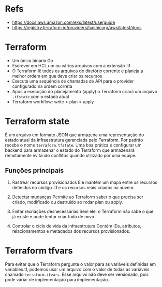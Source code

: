 # Refs
 - https://docs.aws.amazon.com/eks/latest/userguide
 - https://registry.terraform.io/providers/hashicorp/aws/latest/docs

# Terraform
 - Um único binário Go
 - Escrever em HCL um ou vários arquivos com a extensão .tf
 - O Terraform lê todos os arquivos do diretório corrente e planeja a melhor ordem em que deve criar os recursos
 - Executa uma sequência de chamadas de API para o provider configurado na ordem correta
 - Após a execução do planejamento (apply) o Terraform criará um arquivo `.tfstate` com o estado atual
 - Terraform workflow: write > plan > apply

# Terraform state
É um arquivo em formato JSON que armazena uma representação do estado atual da infraestrutura gerenciada pelo Terraform. Por padrão recebe o nome `terraforn.tfstate`.
Uma boa prática é configurar um backend para armazenar o estado do Terraform que armazenará remotamente evitando conflitos quando utilizado por uma equipe.

## Funções principais

1. Rastrear recursos provisionados
Ele mantém um mapa entre os recursos definidos no código .tf e os recursos reais criados na nuvem.

2. Detectar mudanças
Permite ao Terraform saber o que precisa ser criado, modificado ou destruído ao rodar plan ou apply.

3. Evitar recriações desnecessárias
Sem ele, o Terraform não sabe o que já existe e pode tentar criar tudo de novo.

4. Controlar o ciclo de vida da infraestrutura
Contém IDs, atributos, relacionamentos e metadados dos recursos provisionados.

# Terraform tfvars
Para evitar que o Terraform pergunte o valor para as variáveis definidas em variables.tf, podemos usar um arquivo com o valor de todas as variáveis chamado `terraform.tfvars`. Esse arquivo não deve ser versionado, pois pode variar de implementação para implementação.